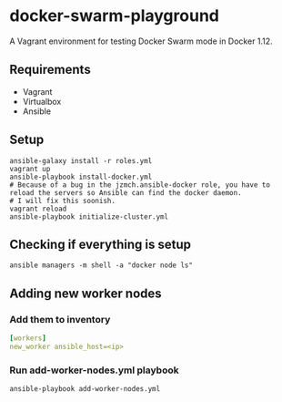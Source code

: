 # docker-swarm-playground

A Vagrant environment for testing Docker Swarm mode in Docker 1.12.

## Requirements

- Vagrant
- Virtualbox
- Ansible

## Setup

```shell
ansible-galaxy install -r roles.yml
vagrant up
ansible-playbook install-docker.yml
# Because of a bug in the jzmch.ansible-docker role, you have to reload the servers so Ansible can find the docker daemon.
# I will fix this soonish.
vagrant reload
ansible-playbook initialize-cluster.yml
```

## Checking if everything is setup

```shell
ansible managers -m shell -a "docker node ls"
```

## Adding new worker nodes

### Add them to inventory

```yaml
[workers]
new_worker ansible_host=<ip>
```

### Run add-worker-nodes.yml playbook

```shell
ansible-playbook add-worker-nodes.yml
```
